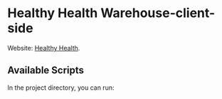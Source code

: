 # Healthy Health Warehouse-client-side

Website: [Healthy Health](https://healthy-health-ade6b.web.app).

## Available Scripts

In the project directory, you can run:
